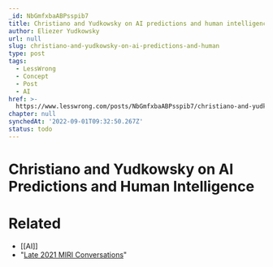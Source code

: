 ```yaml
---
_id: NbGmfxbaABPsspib7
title: Christiano and Yudkowsky on AI predictions and human intelligence
author: Eliezer Yudkowsky
url: null
slug: christiano-and-yudkowsky-on-ai-predictions-and-human
type: post
tags:
  - LessWrong
  - Concept
  - Post
  - AI
href: >-
  https://www.lesswrong.com/posts/NbGmfxbaABPsspib7/christiano-and-yudkowsky-on-ai-predictions-and-human
chapter: null
synchedAt: '2022-09-01T09:32:50.267Z'
status: todo
---
```


# Christiano and Yudkowsky on AI Predictions and Human Intelligence


# Related

- [[AI]]
- "[Late 2021 MIRI Conversations](https://intelligence.org/late-2021-miri-conversations/)"